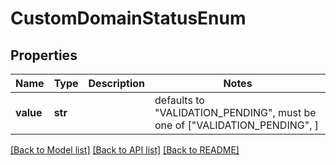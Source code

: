# CustomDomainStatusEnum


## Properties
Name | Type | Description | Notes
------------ | ------------- | ------------- | -------------
**value** | **str** |  | defaults to "VALIDATION_PENDING",  must be one of ["VALIDATION_PENDING", ]

[[Back to Model list]](../README.md#documentation-for-models) [[Back to API list]](../README.md#documentation-for-api-endpoints) [[Back to README]](../README.md)


